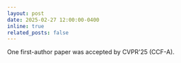 ```yaml
---
layout: post
date: 2025-02-27 12:00:00-0400
inline: true
related_posts: false
---
```


One first-author paper was accepted by CVPR'25 (CCF-A).